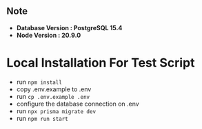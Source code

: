 ## Note

-   **Database Version : PostgreSQL 15.4**
-   **Node Version : 20.9.0**


# Local Installation For Test Script

-   run `npm install `
-   copy .env.example to .env
-   run `cp .env.example .env`
-   configure the database connection on .env
-   run `npx prisma migrate dev`
-   run `npm run start` 

